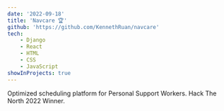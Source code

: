 ```yaml
---
date: '2022-09-18'
title: 'Navcare 🏆'
github: 'https://github.com/KennethRuan/navcare'
tech:
    - Django
    - React
    - HTML
    - CSS
    - JavaScript
showInProjects: true
---
```


Optimized scheduling platform for Personal Support Workers. Hack The North 2022 Winner. 